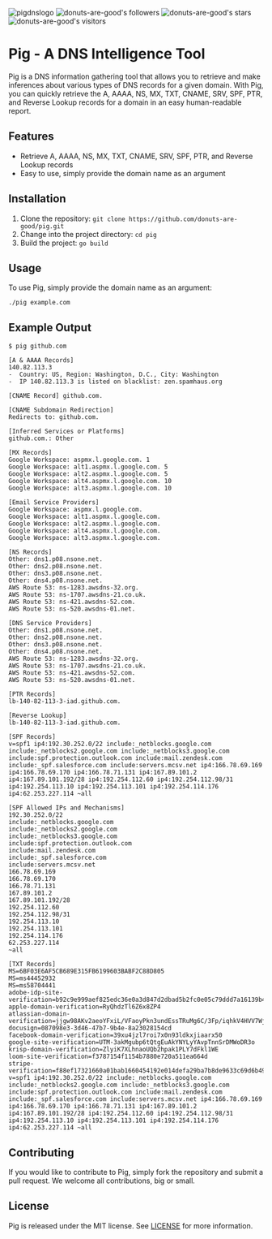 ![pigdnslogo](https://github.com/donuts-are-good/pig/assets/96031819/0cc8836a-59c5-4d93-bbb1-6268d5734880)
![donuts-are-good's followers](https://img.shields.io/github/followers/donuts-are-good?&color=555&style=for-the-badge&label=followers) ![donuts-are-good's stars](https://img.shields.io/github/stars/donuts-are-good?affiliations=OWNER%2CCOLLABORATOR&color=555&style=for-the-badge) ![donuts-are-good's visitors](https://komarev.com/ghpvc/?username=donuts-are-good&color=555555&style=for-the-badge&label=visitors)

# Pig - A DNS Intelligence Tool

Pig is a DNS information gathering tool that allows you to retrieve and make inferences about various types of DNS records for a given domain. With Pig, you can quickly retrieve the A, AAAA, NS, MX, TXT, CNAME, SRV, SPF, PTR, and Reverse Lookup records for a domain in an easy human-readable report. 

## Features

- Retrieve A, AAAA, NS, MX, TXT, CNAME, SRV, SPF, PTR, and Reverse Lookup records
- Easy to use, simply provide the domain name as an argument

## Installation

1. Clone the repository: `git clone https://github.com/donuts-are-good/pig.git`
2. Change into the project directory: `cd pig`
3. Build the project: `go build`

## Usage

To use Pig, simply provide the domain name as an argument:

```
./pig example.com
```

## Example Output

```
$ pig github.com 
```
```
[A & AAAA Records]
140.82.113.3
-  Country: US, Region: Washington, D.C., City: Washington
-  IP 140.82.113.3 is listed on blacklist: zen.spamhaus.org

[CNAME Record] github.com.

[CNAME Subdomain Redirection]
Redirects to: github.com.

[Inferred Services or Platforms]
github.com.: Other

[MX Records]
Google Workspace: aspmx.l.google.com. 1
Google Workspace: alt1.aspmx.l.google.com. 5
Google Workspace: alt2.aspmx.l.google.com. 5
Google Workspace: alt4.aspmx.l.google.com. 10
Google Workspace: alt3.aspmx.l.google.com. 10

[Email Service Providers]
Google Workspace: aspmx.l.google.com.
Google Workspace: alt1.aspmx.l.google.com.
Google Workspace: alt2.aspmx.l.google.com.
Google Workspace: alt4.aspmx.l.google.com.
Google Workspace: alt3.aspmx.l.google.com.

[NS Records]
Other: dns1.p08.nsone.net.
Other: dns2.p08.nsone.net.
Other: dns3.p08.nsone.net.
Other: dns4.p08.nsone.net.
AWS Route 53: ns-1283.awsdns-32.org.
AWS Route 53: ns-1707.awsdns-21.co.uk.
AWS Route 53: ns-421.awsdns-52.com.
AWS Route 53: ns-520.awsdns-01.net.

[DNS Service Providers]
Other: dns1.p08.nsone.net.
Other: dns2.p08.nsone.net.
Other: dns3.p08.nsone.net.
Other: dns4.p08.nsone.net.
AWS Route 53: ns-1283.awsdns-32.org.
AWS Route 53: ns-1707.awsdns-21.co.uk.
AWS Route 53: ns-421.awsdns-52.com.
AWS Route 53: ns-520.awsdns-01.net.

[PTR Records]
lb-140-82-113-3-iad.github.com.

[Reverse Lookup]
lb-140-82-113-3-iad.github.com.

[SPF Records]
v=spf1 ip4:192.30.252.0/22 include:_netblocks.google.com include:_netblocks2.google.com include:_netblocks3.google.com include:spf.protection.outlook.com include:mail.zendesk.com include:_spf.salesforce.com include:servers.mcsv.net ip4:166.78.69.169 ip4:166.78.69.170 ip4:166.78.71.131 ip4:167.89.101.2 ip4:167.89.101.192/28 ip4:192.254.112.60 ip4:192.254.112.98/31 ip4:192.254.113.10 ip4:192.254.113.101 ip4:192.254.114.176 ip4:62.253.227.114 ~all

[SPF Allowed IPs and Mechanisms]
192.30.252.0/22
include:_netblocks.google.com
include:_netblocks2.google.com
include:_netblocks3.google.com
include:spf.protection.outlook.com
include:mail.zendesk.com
include:_spf.salesforce.com
include:servers.mcsv.net
166.78.69.169
166.78.69.170
166.78.71.131
167.89.101.2
167.89.101.192/28
192.254.112.60
192.254.112.98/31
192.254.113.10
192.254.113.101
192.254.114.176
62.253.227.114
~all

[TXT Records]
MS=6BF03E6AF5CB689E315FB6199603BABF2C88D805
MS=ms44452932
MS=ms58704441
adobe-idp-site-verification=b92c9e999aef825edc36e0a3d847d2dbad5b2fc0e05c79ddd7a16139b48ecf4b
apple-domain-verification=RyQhdzTl6Z6x8ZP4
atlassian-domain-verification=jjgw98AKv2aeoYFxiL/VFaoyPkn3undEssTRuMg6C/3Fp/iqhkV4HVV7WjYlVeF8
docusign=087098e3-3d46-47b7-9b4e-8a23028154cd
facebook-domain-verification=39xu4jzl7roi7x0n93ldkxjiaarx50
google-site-verification=UTM-3akMgubp6tQtgEuAkYNYLyYAvpTnnSrDMWoDR3o
krisp-domain-verification=ZlyiK7XLhnaoUQb2hpak1PLY7dFkl1WE
loom-site-verification=f3787154f1154b7880e720a511ea664d
stripe-verification=f88ef17321660a01bab1660454192e014defa29ba7b8de9633c69d6b4912217f
v=spf1 ip4:192.30.252.0/22 include:_netblocks.google.com include:_netblocks2.google.com include:_netblocks3.google.com include:spf.protection.outlook.com include:mail.zendesk.com include:_spf.salesforce.com include:servers.mcsv.net ip4:166.78.69.169 ip4:166.78.69.170 ip4:166.78.71.131 ip4:167.89.101.2 ip4:167.89.101.192/28 ip4:192.254.112.60 ip4:192.254.112.98/31 ip4:192.254.113.10 ip4:192.254.113.101 ip4:192.254.114.176 ip4:62.253.227.114 ~all

```

## Contributing

If you would like to contribute to Pig, simply fork the repository and submit a pull request. We welcome all contributions, big or small.

## License

Pig is released under the MIT license. See [LICENSE](https://github.com/donuts-are-good/pig/blob/master/LICENSE.md) for more information.
